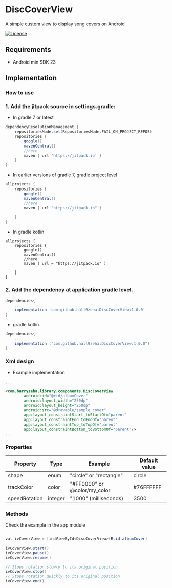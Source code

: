 # DiscCoverView
A simple custom view to display song covers on Android

<p align="center">

<a href="https://jitpack.io/#hall9zeha/DiscCoverView"><img alt="License" src="https://jitpack.io/v/hall9zeha/DiscCoverView.svg"/></a>
</p>

## Requirements
* Android min SDK 23

## Implementation

### How to use
### 1. Add the jitpack source in settings.gradle:

* In gradle 7 or latest
```gradle groovy
dependencyResolutionManagement {
    repositoriesMode.set(RepositoriesMode.FAIL_ON_PROJECT_REPOS)
    repositories {
        google()
        mavenCentral()
        //here
        maven { url 'https://jitpack.io' } 
    }
}
```

* In earlier versions of gradle 7, gradle project level
```gradle groovy
allprojects {
    repositories {
        google()
        mavenCentral()
        //here
        maven { url "https://jitpack.io" }

    }
}
```

* In gradle kotlin
```
allprojects {
    repositories {
        google()
        mavenCentral()
        //here
        maven ( url = "https://jitpack.io" )

    }
}

```


### 2. Add the dependency at application gradle level.

```gradle groovy
dependencies{
    ...
    implementation 'com.github.hall9zeha:DiscCoverView:1.0.0'
}
```
* gradle kotlin
```gradle
dependencies{
    ...
    implementation ("com.github.hall9zeha:DiscCoverView:1.0.0")
}
```
### Xml design
* Example implementation
```xml
...

<com.barryzeha.library.components.DiscCoverView
        android:id="@+id/albumCover"
        android:layout_width="250dp"
        android:layout_height="250dp"
        android:src="@drawable/sample_cover"
        app:layout_constraintStart_toStartOf="parent"
        app:layout_constraintEnd_toEndOf="parent"
        app:layout_constraintTop_toTopOf="parent"
        app:layout_constraintBottom_toBottomOf="parent"/>
...
```
### Properties

| Property          | Type      | Example   |Default value|
|--------------------|------------|-------------------------|-------------------------------------------------|
| shape               | enum     | "circle" or "rectangle"     | circle|
| trackColor          | color     | "#FF0000" or @color/my_color              |#76FFFFFF|
| speedRotation           | integer  | "1000" (milliseconds)                 |3500|

### Methods
Check the example in the app module

```java

val ivCoverView = findViewById<DiscCoverView>(R.id.albumCover)

ivCoverView.start()
ivCoverView.pause()
ivCoverView.resume()

// Stops rotation slowly to its original position
ivCoverView.stop()
// Stops rotation quickly to its original position
ivCoverView.end()


```

